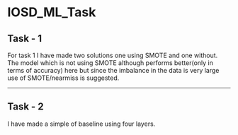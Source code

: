 # IOSD_ML_Task
## Task - 1 <br>
For task 1 I have made two solutions one using SMOTE and one without. The model which is not using SMOTE although performs better(only in terms of accuracy) here but since the imbalance in the data is very large use of SMOTE/nearmiss is suggested. <hr>
## Task - 2<br>
I have made a simple of baseline using four layers. 
